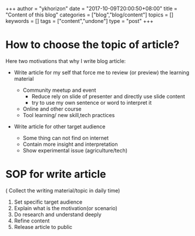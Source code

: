 +++
author = "ykhorizon"
date = "2017-10-09T20:00:50+08:00"
title = "Content of this blog"
categories = ["blog","blog/content"]
topics = []
keywords = []
tags = ["content","undone"]
type = "post"
+++

# How to choose the topic of article?

Here two motivations that why I write blog article:

- Write article for my self that force me to review (or preview) the learning material
    
    - Community meetup and event 
        - Reduce rely on slide of presenter and directly use slide content
        - try to use my own sentence or word to interpret it
    - Online and other course 
    - Tool learning/ new skill,tech practices

- Write article for other target audience 

    - Some thing can not find on internet 
    - Contain more insight and interpretation
    - Show experimental issue (agriculture/tech)

# SOP for write article

( Collect the writing material/topic in daily time)

1. Set specific target audience
2. Explain what is the motivation(or scenario)
3. Do research and understand deeply
4. Refine content
5. Release article to public
